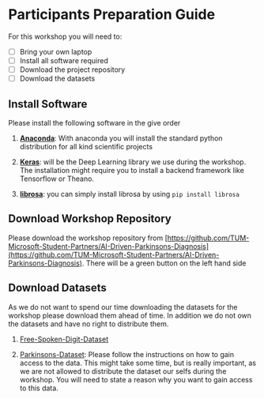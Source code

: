 # Participants Preparation Guide

For this workshop you will need to:
- [ ] Bring your own laptop
- [ ] Install all software required
- [ ] Download the project repository
- [ ] Download the datasets

## Install Software

Please install the following software in the give order

1. **[Anaconda](https://www.anaconda.com/download/)**: With anaconda you will install the standard python distribution for all kind scientific projects

2. **[Keras](https://keras.io/#installation)**: will be the Deep Learning library we use during the workshop. The installation might require you to install a backend framework like Tensorflow or Theano.

3. **[librosa](https://librosa.github.io/librosa/)**: you can simply install librosa by using `pip install librosa`

## Download Workshop Repository

Please download the workshop repository from [https://github.com/TUM-Microsoft-Student-Partners/AI-Driven-Parkinsons-Diagnosis](https://github.com/TUM-Microsoft-Student-Partners/AI-Driven-Parkinsons-Diagnosis). There will be a green button on the left hand side

## Download Datasets

As we do not want to spend our time downloading the datasets for the workshop please download them ahead of time. In addition we do not own the datasets and have no right to distribute them.

1. [Free-Spoken-Digit-Dataset](https://github.com/Jakobovski/free-spoken-digit-dataset)

2. [Parkinsons-Dataset](https://www.synapse.org/#!Synapse:syn4993293/wiki/247860): Please follow the instructions on how to gain access to the data. This might take some time, but is really important, as we are not allowed to distribute the dataset our selfs during the workshop. You will need to state a reason why you want to gain access to this data. 
